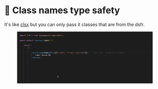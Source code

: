 # 🍧 Class names type safety

It's like [clsx](https://www.npmjs.com/package/clsx) but you can only pass it classes that are from the dsfr. &#x20;

<figure><img src="../.gitbook/assets/frcx.gif" alt=""><figcaption></figcaption></figure>
